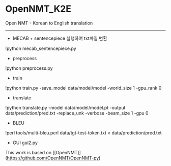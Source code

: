 # OpenNMT_K2E
Open NMT - Korean to English translation

---------------------------------------------------------------------------------------------------
- MECAB + sentencepiece 실행하여 txt파일 변환

!python mecab_sentencepiece.py

- preprocess

!python preprocess.py

- train

!python train.py -save_model data/model/model -world_size 1 -gpu_rank 0

- translate

!python translate.py -model data/model/model.pt -output data/prediction/pred.txt -replace_unk -verbose -beam_size 1 -gpu 0

- BLEU

!perl tools/multi-bleu.perl data/tgt-test-token.txt < data/prediction/pred.txt

- GUI
gui2.py


This work is based on [\[OpenNMT\]\](https://github.com/OpenNMT/OpenNMT-py)
